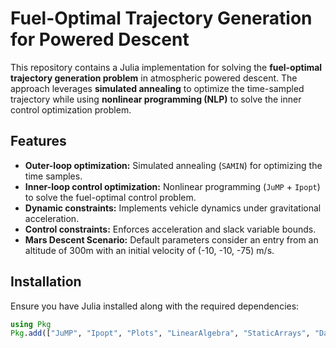 # **Fuel-Optimal Trajectory Generation for Powered Descent**

This repository contains a Julia implementation for solving the **fuel-optimal trajectory generation problem** in atmospheric powered descent. The approach leverages **simulated annealing** to optimize the time-sampled trajectory while using **nonlinear programming (NLP)** to solve the inner control optimization problem.

## **Features**
- **Outer-loop optimization:** Simulated annealing (`SAMIN`) for optimizing the time samples.
- **Inner-loop control optimization:** Nonlinear programming (`JuMP` + `Ipopt`) to solve the fuel-optimal control problem.
- **Dynamic constraints:** Implements vehicle dynamics under gravitational acceleration.
- **Control constraints:** Enforces acceleration and slack variable bounds.
- **Mars Descent Scenario:** Default parameters consider an entry from an altitude of 300m with an initial velocity of (-10, -10, -75) m/s.

## **Installation**
Ensure you have Julia installed along with the required dependencies:
```julia
using Pkg
Pkg.add(["JuMP", "Ipopt", "Plots", "LinearAlgebra", "StaticArrays", "Dates", "Serialization", "Optim", "Random", "LaTeXStrings"])
